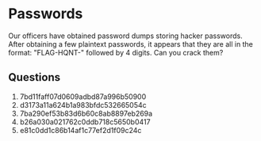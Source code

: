 # Passwords
Our officers have obtained password dumps storing hacker passwords. After obtaining a few plaintext passwords, it appears that they are all in the format: "FLAG-HQNT-" followed by 4 digits. Can you crack them?

## Questions
1. 7bd11faff07d0609adbd87a996b50900
2. d3173a11a624b1a983bfdc532665054c
3. 7ba290ef53b83d6b60c8ab8897eb269a
4. b26a030a021762c0ddb718c5650b0417
5. e81c0dd1c86b14af1c77ef2d1f09c24c
